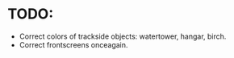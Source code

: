 # TODO:
 - Correct colors of trackside objects: watertower, hangar, birch.
 - Correct frontscreens onceagain.
